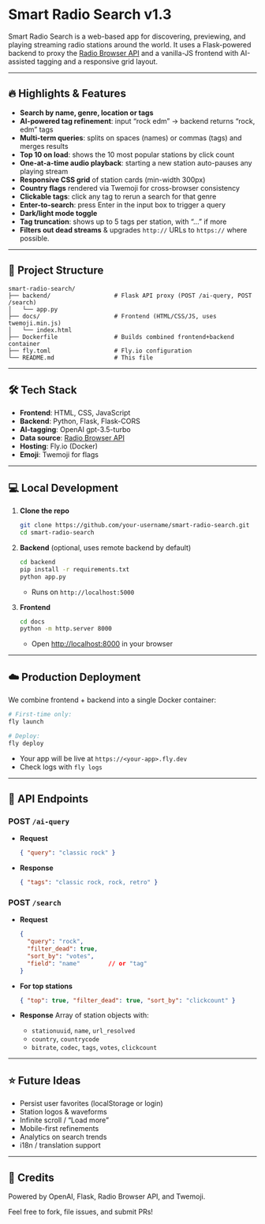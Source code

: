 # Smart Radio Search v1.3

Smart Radio Search is a web-based app for discovering, previewing, and playing streaming radio stations around the world. It uses a Flask-powered backend to proxy the [Radio Browser API](https://www.radio-browser.info/) and a vanilla-JS frontend with AI-assisted tagging and a responsive grid layout.

---

## 🔥 Highlights & Features

* **Search by name, genre, location or tags**
* **AI-powered tag refinement**: input “rock edm” → backend returns “rock, edm” tags
* **Multi-term queries**: splits on spaces (names) or commas (tags) and merges results
* **Top 10 on load**: shows the 10 most popular stations by click count
* **One-at-a-time audio playback**: starting a new station auto-pauses any playing stream
* **Responsive CSS grid** of station cards (min-width 300px)
* **Country flags** rendered via Twemoji for cross-browser consistency
* **Clickable tags**: click any tag to rerun a search for that genre
* **Enter-to-search**: press Enter in the input box to trigger a query
* **Dark/light mode toggle**
* **Tag truncation**: shows up to 5 tags per station, with “…” if more
* **Filters out dead streams** & upgrades `http://` URLs to `https://` where possible.

---

## 🚀 Project Structure

```
smart-radio-search/
├── backend/                  # Flask API proxy (POST /ai-query, POST /search)
│   └── app.py
├── docs/                     # Frontend (HTML/CSS/JS, uses twemoji.min.js)
│   └── index.html
├── Dockerfile                # Builds combined frontend+backend container
├── fly.toml                  # Fly.io configuration
└── README.md                 # This file
```

---

## 🛠 Tech Stack

* **Frontend**: HTML, CSS, JavaScript
* **Backend**: Python, Flask, Flask-CORS
* **AI-tagging**: OpenAI gpt-3.5-turbo
* **Data source**: [Radio Browser API](https://www.radio-browser.info/)
* **Hosting**: Fly.io (Docker)
* **Emoji**: Twemoji for flags

---

## 💻 Local Development

1. **Clone the repo**

   ```bash
   git clone https://github.com/your-username/smart-radio-search.git
   cd smart-radio-search
   ```

2. **Backend** (optional, uses remote backend by default)

   ```bash
   cd backend
   pip install -r requirements.txt
   python app.py
   ```

   * Runs on `http://localhost:5000`

3. **Frontend**

   ```bash
   cd docs
   python -m http.server 8000
   ```

   * Open [http://localhost:8000](http://localhost:8000) in your browser

---

## ☁️ Production Deployment

We combine frontend + backend into a single Docker container:

```bash
# First-time only:
fly launch

# Deploy:
fly deploy
```

* Your app will be live at `https://<your-app>.fly.dev`
* Check logs with `fly logs`

---

## 📡 API Endpoints

### POST `/ai-query`

* **Request**

  ```json
  { "query": "classic rock" }
  ```
* **Response**

  ```json
  { "tags": "classic rock, rock, retro" }
  ```

### POST `/search`

* **Request**

  ```json
  {
    "query": "rock",
    "filter_dead": true,
    "sort_by": "votes",
    "field": "name"        // or "tag"
  }
  ```
* **For top stations**

  ```json
  { "top": true, "filter_dead": true, "sort_by": "clickcount" }
  ```
* **Response**
  Array of station objects with:

  * `stationuuid`, `name`, `url_resolved`
  * `country`, `countrycode`
  * `bitrate`, `codec`, `tags`, `votes`, `clickcount`

---

## ⭐ Future Ideas

* Persist user favorites (localStorage or login)
* Station logos & waveforms
* Infinite scroll / “Load more”
* Mobile-first refinements
* Analytics on search trends
* i18n / translation support

---

## 🙏 Credits

Powered by OpenAI, Flask, Radio Browser API, and Twemoji.

Feel free to fork, file issues, and submit PRs!
